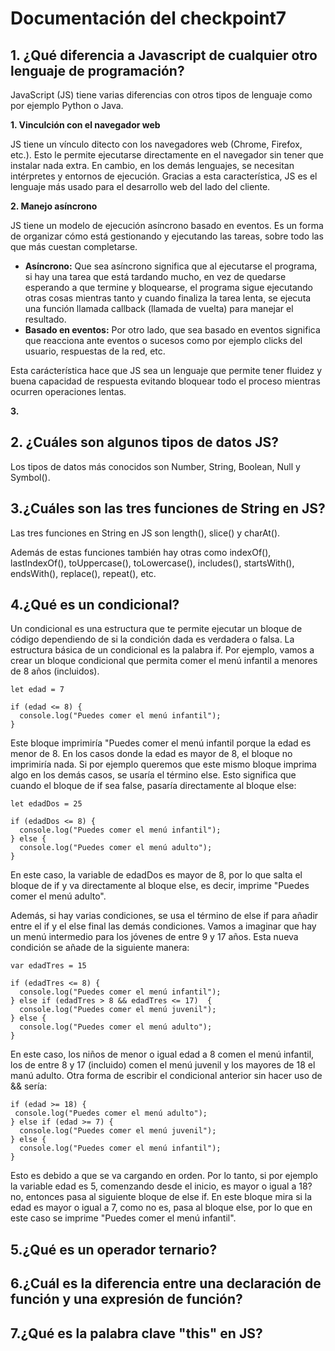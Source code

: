 # Documentación del checkpoint7

## 1. ¿Qué diferencia a Javascript de cualquier otro lenguaje de programación?

JavaScript (JS) tiene varias diferencias con otros tipos de lenguaje como por ejemplo Python o Java.

**1. Vinculción con el navegador web**

  JS tiene un vínculo ditecto con los navegadores web (Chrome, Firefox, etc.). Esto le permite ejecutarse directamente en el navegador sin tener que instalar nada extra. En cambio, en los demás lenguajes, se necesitan intérpretes y entornos de ejecución. Gracias a esta característica, JS es el lenguaje más usado para el desarrollo web del lado del cliente.

**2. Manejo asíncrono**

JS tiene un modelo de ejecución asíncrono basado en eventos. Es un forma de organizar cómo está gestionando y ejecutando las tareas, sobre todo las que más cuestan completarse. 

- **Asíncrono:** Que sea asíncrono significa que al ejecutarse el programa, si hay una tarea que está tardando mucho, en vez de quedarse esperando a que termine y bloquearse, el programa sigue ejecutando otras cosas mientras tanto y cuando finaliza la tarea lenta, se ejecuta una función llamada callback (llamada de vuelta) para manejar el resultado.
- **Basado en eventos:** Por otro lado, que sea basado en eventos significa que reacciona ante eventos o sucesos como por ejemplo clicks del usuario, respuestas de la red, etc.

Esta carácterística hace que JS sea un lenguaje que permite tener fluidez y buena capacidad de respuesta evitando bloquear todo el proceso mientras ocurren operaciones lentas.

**3.** 

## 2. ¿Cuáles son algunos tipos de datos JS?

Los tipos de datos más conocidos son Number, String, Boolean, Null y Symbol().


## 3.¿Cuáles son las tres funciones de String en JS?

Las tres funciones en String en JS son length(), slice() y charAt().

Además de estas funciones también hay otras como indexOf(), lastIndexOf(), toUppercase(), toLowercase(), includes(), startsWith(), endsWith(), replace(), repeat(), etc.

## 4.¿Qué es un condicional?

Un condicional es una estructura que te permite ejecutar un bloque de código dependiendo de si la condición dada es verdadera o falsa.
La estructura básica de un condicional es la palabra if. Por ejemplo, vamos a crear un bloque condicional que permita comer el menú infantil a menores de 8 años (incluidos).

```
let edad = 7

if (edad <= 8) {
  console.log("Puedes comer el menú infantil");
}
```
Este bloque imprimiría "Puedes comer el menú infantil porque la edad es menor de 8. En los casos donde la edad es mayor de 8, el bloque no imprimiría nada. Si por ejemplo queremos que este mismo bloque imprima algo en los demás casos, se usaría el término else. Esto significa que cuando el bloque de if sea false, pasaría directamente al bloque else:

```
let edadDos = 25

if (edadDos <= 8) {
  console.log("Puedes comer el menú infantil");
} else {
  console.log("Puedes comer el menú adulto");
}
```

En este caso, la variable de edadDos es mayor de 8, por lo que salta el bloque de if y va directamente al bloque else, es decir, imprime "Puedes comer el menú adulto".

Además, si hay varias condiciones, se usa el término de else if para añadir entre el if y el else final las demás condiciones. Vamos a imaginar que hay un menú intermedio para los jóvenes de entre 9 y 17 años. Esta nueva condición se añade de la siguiente manera:

```
var edadTres = 15

if (edadTres <= 8) {
  console.log("Puedes comer el menú infantil");
} else if (edadTres > 8 && edadTres <= 17)  {
  console.log("Puedes comer el menú juvenil");
} else {
  console.log("Puedes comer el menú adulto");
}
```

En este caso, los niños de menor o igual edad a 8 comen el menú infantil, los de entre 8 y 17 (incluido) comen el menú juvenil y los mayores de 18 el manú adulto. Otra forma de escribir el condicional anterior sin hacer uso de && sería:

```
if (edad >= 18) {
 console.log("Puedes comer el menú adulto");
} else if (edad >= 7) {
  console.log("Puedes comer el menú juvenil");
} else {
  console.log("Puedes comer el menú infantil");
}
```
Esto es debido a que se va cargando en orden. Por lo tanto, si por ejemplo la variable edad es 5, comenzando desde el inicio, es mayor o igual a 18? no, entonces pasa al siguiente bloque de else if. En este bloque mira si la edad es mayor o igual a 7, como no es, pasa al bloque else, por lo que en este caso se imprime "Puedes comer el menú infantil".

## 5.¿Qué es un operador ternario?

## 6.¿Cuál es la diferencia entre una declaración de función y una expresión de función?

## 7.¿Qué es la palabra clave "this" en JS?
